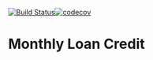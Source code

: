 [![Build Status](https://travis-ci.com/pentogono/Monthly-Credit.svg?branch=master)](https://travis-ci.com/pentogono/Monthly-Credit)[![codecov](https://codecov.io/gh/pentogono/Monthly-Credit/branch/master/graph/badge.svg)](https://codecov.io/gh/pentogono/Monthly-Credit)

# Monthly Loan Credit